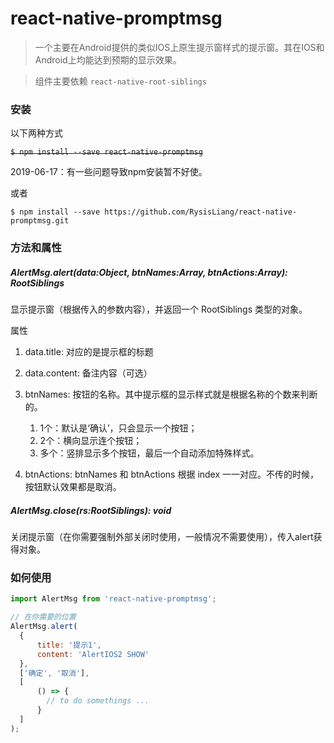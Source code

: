 
# react-native-promptmsg

> 一个主要在Android提供的类似IOS上原生提示窗样式的提示窗。其在IOS和Android上均能达到预期的显示效果。

> 组件主要依赖 `react-native-root-siblings`

### 安装

以下两种方式

~~`$ npm install --save react-native-promptmsg`~~

2019-06-17：有一些问题导致npm安装暂不好使。

或者

`$ npm install --save https://github.com/RysisLiang/react-native-promptmsg.git`

### 方法和属性

##### AlertMsg.alert(data:Object, btnNames:Array, btnActions:Array): RootSiblings

显示提示窗（根据传入的参数内容），并返回一个 RootSiblings 类型的对象。

属性

1. data.title: 对应的是提示框的标题

2. data.content: 备注内容（可选）

3. btnNames: 按钮的名称。其中提示框的显示样式就是根据名称的个数来判断的。
    1. 1个：默认是‘确认’，只会显示一个按钮；
    2. 2个：横向显示连个按钮；
    3. 多个：竖排显示多个按钮，最后一个自动添加特殊样式。

4. btnActions: btnNames 和 btnActions 根据 index 一一对应。不传的时候，按钮默认效果都是取消。

##### AlertMsg.close(rs:RootSiblings): void

关闭提示窗（在你需要强制外部关闭时使用，一般情况不需要使用），传入alert获得对象。


### 如何使用
```javascript
import AlertMsg from 'react-native-promptmsg';

// 在你需要的位置
AlertMsg.alert(
  {
      title: '提示1',
      content: 'AlertIOS2 SHOW'
  },
  ['确定', '取消'], 
  [
      () => {
        // to do somethings ...
      }
  ]
);
```
  